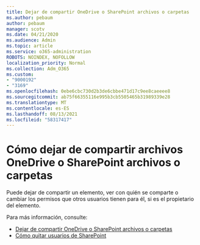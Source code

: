 ```yaml
---
title: Dejar de compartir OneDrive o SharePoint archivos o carpetas
ms.author: pebaum
author: pebaum
manager: scotv
ms.date: 04/21/2020
ms.audience: Admin
ms.topic: article
ms.service: o365-administration
ROBOTS: NOINDEX, NOFOLLOW
localization_priority: Normal
ms.collection: Adm_O365
ms.custom:
- "9000192"
- "3169"
ms.openlocfilehash: 0ebe6cbc730d2b3de6cbbe471d17c9ee8caeeee8
ms.sourcegitcommit: ab75f66355116e995b3cb5505465b31989339e28
ms.translationtype: MT
ms.contentlocale: es-ES
ms.lasthandoff: 08/13/2021
ms.locfileid: "58317417"
---
```

# <a name="how-to-stop-sharing-onedrive-or-sharepoint-files-or-folders"></a>Cómo dejar de compartir archivos OneDrive o SharePoint archivos o carpetas

Puede dejar de compartir un elemento, ver con quién se comparte o cambiar los permisos que otros usuarios tienen para él, si es el propietario del elemento.

Para más información, consulte: 

- [Dejar de compartir OneDrive o SharePoint archivos o carpetas](https://support.office.com/article/stop-sharing-onedrive-or-sharepoint-files-or-folders-or-change-permissions-0a36470f-d7fe-40a0-bd74-0ac6c1e13323)
- [Cómo quitar usuarios de SharePoint](https://docs.microsoft.com/sharepoint/remove-users)